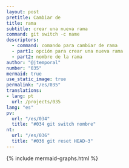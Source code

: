 ```yaml
---
layout: post
pretitle: Cambiar de
title: rama
subtitle: crear una nueva rama
command: git switch -c name
descriptors:
  - command: comando para cambiar de rama
  - part1: opción para crear una nueva rama
  - part2: nombre de la rama
author: "@jtemporal"
number: "035"
mermaid: true
use_static_image: true
permalink: "/es/035"
translations:
- lang: pt
  url: /projects/035
lang: "es"
pv:
  url: "/es/034"
  title: "#034 git switch nombre"
nt:
  url: "/es/036"
  title: "#036 git reset HEAD~3"
---
```


{% include mermaid-graphs.html %}
